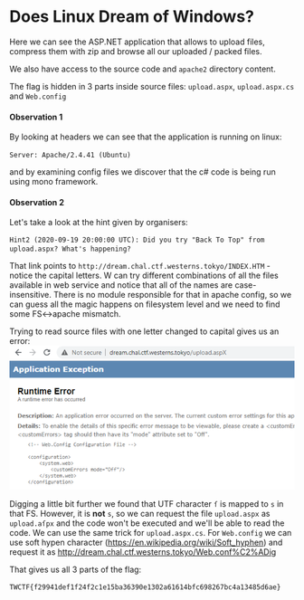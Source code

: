 # Does Linux Dream of Windows?
Here we can see the ASP.NET application that allows to upload files, compress them with zip and browse all our uploaded / packed files.

We also have access to the source code and `apache2` directory content.

The flag is hidden in 3 parts inside source files: `upload.aspx`, `upload.aspx.cs` and `Web.config`

#### Observation 1
By looking at headers we can see that the application is running on linux:

`Server: Apache/2.4.41 (Ubuntu)`

and by examining config files we discover that the c# code is being run using mono framework.

#### Observation 2
Let's take a look at the hint given by organisers:
```
Hint2 (2020-09-19 20:00:00 UTC): Did you try "Back To Top" from upload.aspx? What's happening?
```

That link points to `http://dream.chal.ctf.westerns.tokyo/INDEX.HTM` - notice the capital letters. W can try different combinations of all the files available in web service and notice that all of the names are case-insensitive. There is no module responsible for that in apache config, so we can guess all the magic happens on filesystem level and we need to find some FS<->apache mismatch.

Trying to read source files with one letter changed to capital gives us an error:
![](screen1.png)

Digging a little bit further we found that UTF character `ſ` is mapped to `s` in that FS. However, it is **not** `s`, so we can request the file `upload.aspx` as `upload.aſpx` and the code won't be executed and we'll be able to read the code. We can use the same trick for `upload.aspx.cs`. For `Web.config` we can use soft hypen character (https://en.wikipedia.org/wiki/Soft_hyphen) and request it as http://dream.chal.ctf.westerns.tokyo/Web.conf%C2%ADig

That gives us all 3 parts of the flag:
```
TWCTF{f29941def1f24f2c1e15ba36390e1302a61614bfc698267bc4a13485d6ae}
```